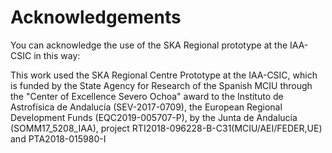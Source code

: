 # Acknowledgements

You can acknowledge the use of the SKA Regional prototype at the IAA-CSIC in this way:

This work used the SKA Regional Centre Prototype at the IAA-CSIC, which is funded by the State Agency for Research of the Spanish MCIU through the "Center of Excellence Severo Ochoa" award to the Instituto de Astrofísica de Andalucía (SEV-2017-0709), the European Regional Development Funds (EQC2019-005707-P), by the Junta de Andalucía (SOMM17_5208_IAA), project RTI2018-096228-B-C31(MCIU/AEI/FEDER,UE) and PTA2018-015980-I

